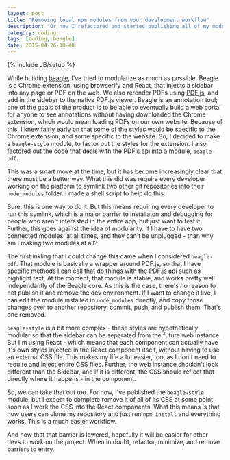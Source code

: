 ```yaml
---
layout: post
title: "Removing local npm modules from your development workflow"
description: "Or how I refactored and started publishing all of my modules"
category: coding
tags: [coding, beagle]
date: 2015-04-26-18-48
---
```

{% include JB/setup %}

While building [beagle](https://github.com/BeagleLab/beagle), I've tried to modularize as much as possible. Beagle is a Chrome extension, using browserify and React, that injects a sidebar into any page or PDF on the web. We also rerender PDFs using [PDF.js](https://mozilla.github.io/pdf.js/), and add in the sidebar to the native PDF.js viewer. Beagle is an annotation tool; one of the goals of the product is to be able to eventually build a web portal for anyone to see annotations without having downloaded the Chrome extension, which would mean loading PDFs on our own website. Because of this, I knew fairly early on that some of the styles would be specific to the Chrome extension, and some specific to the website. So, I decided to make a `beagle-style` module, to factor out the styles for the extension. I also factored out the code that deals with the PDFjs api into a module, `beagle-pdf`. 

This was a smart move at the time, but it has become increasingly clear that there must be a better way. What this did was require every developer working on the platform to symlink two other git repositories into their `node_modules` folder. I made a shell script to help do this:

<script src="https://gist.github.com/RichardLitt/d668e99f9566dcf386fb.js"></script>

Sure, this is one way to do it. But this means requiring every developer to run this symlink, which is a major barrier to installaton and debugging for people who aren't interested in the entire app, but just want to test it. Further, this goes against the idea of modularity. If I have to have two connected modules, at all times, and they can't be unplugged - than why am I making two modules at all? 

The first inkling that I could change this came when I considered `beagle-pdf`. That module is basically a wrapper around PDF.js, so that I have specific methods I can call that do things with the PDF.js api such as highlight text. At the moment, that module is stable, and works pretty well independantly of the Beagle core. As this is the case, there's no reason to not publish it and remove the dev environment. If I want to change it live, I can edit the module installed in `node_modules` directly, and copy those changes over to another repository, commit, push, and publish them. That's one removed.

`beagle-style` is a bit more complex - these styles are hypothetically modular so that the sidebar can be separated from the future web instance. But I'm using React - which means that each component can actually have it's own styles injected in the React component itself, without having to use an external CSS file. This makes my life a lot easier, too, as I don't need to require and inject entire CSS files. Further, the web instance shouldn't look different than the Sidebar, and if it is different, the CSS should reflect that directly where it happens - in the component. 

So, we can take that out too. For now, I've published the `beagle-style` module, but I expect to complete remove it of all of its CSS at some point soon as I work the CSS into the React components. What this means is that now users can clone my repository and just run `npm install` and everything works. This is a much easier workflow.

And now that that barrier is lowered, hopefully it will be easier for other devs to work on the project. When in doubt, refactor, minimize, and remove barriers to entry. 